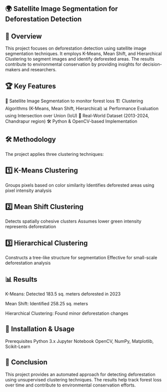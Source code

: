 ## 🌍 Satellite Image Segmentation for Deforestation Detection
## 📌 Overview
This project focuses on deforestation detection using satellite image segmentation techniques. It employs K-Means, Mean Shift, and Hierarchical Clustering to segment images and identify deforested areas. The results contribute to environmental conservation by providing insights for decision-makers and researchers.

## 🏆 Key Features
📡 Satellite Image Segmentation to monitor forest loss
🏗 Clustering Algorithms (K-Means, Mean Shift, Hierarchical)
📊 Performance Evaluation using Intersection over Union (IoU)
🌲 Real-World Dataset (2013-2024, Chandrapur region)
🛠 Python & OpenCV-based Implementation

## 🛠 Methodology
The project applies three clustering techniques:

## 1️⃣ K-Means Clustering
Groups pixels based on color similarity
Identifies deforested areas using pixel intensity analysis

## 2️⃣ Mean Shift Clustering
Detects spatially cohesive clusters
Assumes lower green intensity represents deforestation

## 3️⃣ Hierarchical Clustering
Constructs a tree-like structure for segmentation
Effective for small-scale deforestation analysis

## 📊 Results
K-Means: Detected 183.5 sq. meters deforested in 2023

Mean Shift: Identified 258.25 sq. meters

Hierarchical Clustering: Found minor deforestation changes

## 🚀 Installation & Usage
Prerequisites
Python 3.x
Jupyter Notebook
OpenCV, NumPy, Matplotlib, Scikit-Learn

## 📜 Conclusion
This project provides an automated approach for detecting deforestation using unsupervised clustering techniques. The results help track forest loss over time and contribute to environmental conservation efforts.
